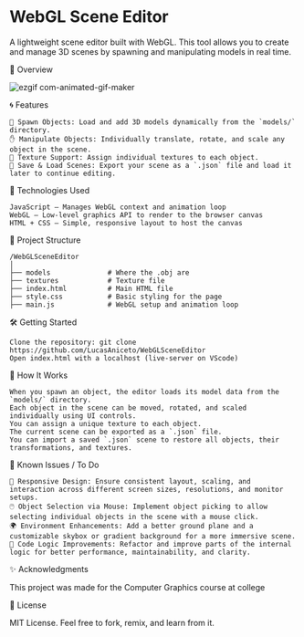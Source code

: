 # WebGL Scene Editor

A lightweight scene editor built with WebGL. This tool allows you to create and manage 3D scenes by spawning and manipulating models in real time.

🚀 Overview

![ezgif com-animated-gif-maker](https://github.com/user-attachments/assets/02dd59d5-156f-4d54-a462-3c43d0169184)

🌀 Features

    🧱 Spawn Objects: Load and add 3D models dynamically from the `models/` directory.
    ✋ Manipulate Objects: Individually translate, rotate, and scale any object in the scene.
    🎨 Texture Support: Assign individual textures to each object.
    💾 Save & Load Scenes: Export your scene as a `.json` file and load it later to continue editing.

🧪 Technologies Used

    JavaScript — Manages WebGL context and animation loop
    WebGL — Low-level graphics API to render to the browser canvas
    HTML + CSS — Simple, responsive layout to host the canvas


📂 Project Structure

    /WebGLSceneEditor
    │
    ├── models              # Where the .obj are
    ├── textures            # Texture file
    ├── index.html          # Main HTML file
    ├── style.css           # Basic styling for the page
    ├── main.js             # WebGL setup and animation loop 
    

🛠️ Getting Started

    Clone the repository: git clone https://github.com/LucasAniceto/WebGLSceneEditor
    Open index.html with a localhost (live-server on VScode)


🧠 How It Works
  
    When you spawn an object, the editor loads its model data from the `models/` directory.
    Each object in the scene can be moved, rotated, and scaled individually using UI controls.
    You can assign a unique texture to each object.
    The current scene can be exported as a `.json` file.
    You can import a saved `.json` scene to restore all objects, their transformations, and textures.

🧩 Known Issues / To Do

    📐 Responsive Design: Ensure consistent layout, scaling, and interaction across different screen sizes, resolutions, and monitor setups.
    🖱️ Object Selection via Mouse: Implement object picking to allow selecting individual objects in the scene with a mouse click.
    🌍 Environment Enhancements: Add a better ground plane and a customizable skybox or gradient background for a more immersive scene.
    🧠 Code Logic Improvements: Refactor and improve parts of the internal logic for better performance, maintainability, and clarity.
    
✨ Acknowledgments

This project was made for the Computer Graphics course at college

📜 License

MIT License. Feel free to fork, remix, and learn from it.



